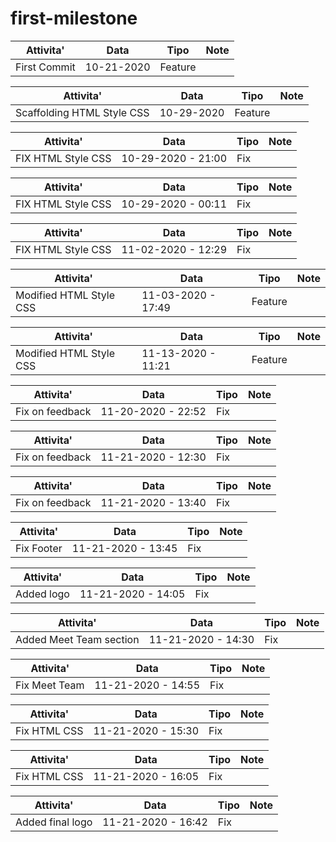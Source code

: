 # first-milestone
| Attivita'| Data | Tipo | Note |
| -------- | ---- | ---- | ---- |
| First Commit | 10-21-2020 | Feature |

| Attivita'| Data | Tipo | Note |
| -------- | ---- | ---- | ---- |
| Scaffolding HTML Style CSS | 10-29-2020 | Feature |

| Attivita'| Data | Tipo | Note |
| -------- | ---- | ---- | ---- |
| FIX HTML Style CSS | 10-29-2020 - 21:00 | Fix |

| Attivita'| Data | Tipo | Note |
| -------- | ---- | ---- | ---- |
| FIX HTML Style CSS | 10-29-2020 - 00:11 | Fix |

| Attivita'| Data | Tipo | Note |
| -------- | ---- | ---- | ---- |
| FIX HTML Style CSS | 11-02-2020 - 12:29 | Fix |

| Attivita'| Data | Tipo | Note |
| -------- | ---- | ---- | ---- |
| Modified HTML Style CSS | 11-03-2020 - 17:49 | Feature |

| Attivita'| Data | Tipo | Note |
| -------- | ---- | ---- | ---- |
| Modified HTML Style CSS | 11-13-2020 - 11:21 | Feature |

| Attivita'| Data | Tipo | Note |
| -------- | ---- | ---- | ---- |
| Fix on feedback | 11-20-2020 - 22:52 | Fix |

| Attivita'| Data | Tipo | Note |
| -------- | ---- | ---- | ---- |
| Fix on feedback | 11-21-2020 - 12:30 | Fix |

| Attivita'| Data | Tipo | Note |
| -------- | ---- | ---- | ---- |
| Fix on feedback | 11-21-2020 - 13:40 | Fix |

| Attivita'| Data | Tipo | Note |
| -------- | ---- | ---- | ---- |
| Fix Footer | 11-21-2020 - 13:45 | Fix |

| Attivita'| Data | Tipo | Note |
| -------- | ---- | ---- | ---- |
| Added logo | 11-21-2020 - 14:05 | Fix |

| Attivita'| Data | Tipo | Note |
| -------- | ---- | ---- | ---- |
| Added Meet Team section | 11-21-2020 - 14:30 | Fix |

| Attivita'| Data | Tipo | Note |
| -------- | ---- | ---- | ---- |
| Fix Meet Team | 11-21-2020 - 14:55 | Fix |

| Attivita'| Data | Tipo | Note |
| -------- | ---- | ---- | ---- |
| Fix HTML CSS | 11-21-2020 - 15:30 | Fix |

| Attivita'| Data | Tipo | Note |
| -------- | ---- | ---- | ---- |
| Fix HTML CSS | 11-21-2020 - 16:05 | Fix |

| Attivita'| Data | Tipo | Note |
| -------- | ---- | ---- | ---- |
| Added final logo | 11-21-2020 - 16:42 | Fix |